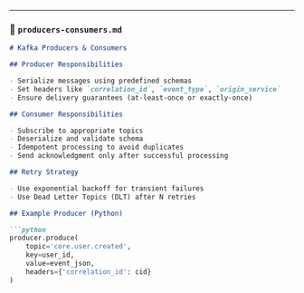 
---

### 📄 `producers-consumers.md`

```markdown
# Kafka Producers & Consumers

## Producer Responsibilities

- Serialize messages using predefined schemas
- Set headers like `correlation_id`, `event_type`, `origin_service`
- Ensure delivery guarantees (at-least-once or exactly-once)

## Consumer Responsibilities

- Subscribe to appropriate topics
- Deserialize and validate schema
- Idempotent processing to avoid duplicates
- Send acknowledgment only after successful processing

## Retry Strategy

- Use exponential backoff for transient failures
- Use Dead Letter Topics (DLT) after N retries

## Example Producer (Python)

```python
producer.produce(
    topic='core.user.created',
    key=user_id,
    value=event_json,
    headers={'correlation_id': cid}
)

